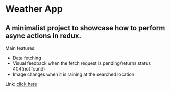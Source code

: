 # Weather App

## A minimalist project to showcase how to perform async actions in redux.

Main features:

- Data fetching
- Visual feedback when the fetch request is pending/returns status 404(not found)
- Image changes when it is raining at the searched location

Link: [click here](https://weather-app-one-wheat-48.vercel.app/)

